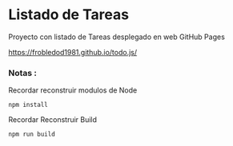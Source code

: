 
# Listado de Tareas

Proyecto con listado de Tareas desplegado en web GitHub Pages

https://frobledod1981.github.io/todo.js/

### Notas :
Recordar reconstruir modulos de Node 

```
npm install
```
Recordar Reconstruir Build

```
npm run build
```
